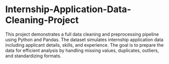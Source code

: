 # Internship-Application-Data-Cleaning-Project
This project demonstrates a full data cleaning and preprocessing pipeline using Python and Pandas. The dataset simulates internship application data including applicant details, skills, and experience. The goal is to prepare the data for efficient analysis by handling missing values, duplicates, outliers, and standardizing formats.
